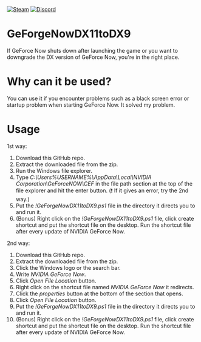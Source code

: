[![Steam](https://img.shields.io/badge/donate-steam-blue?logo=Steam&style=flat-square)](https://steamcommunity.com/tradeoffer/new/?partner=434566573&token=g789u6Uv)
[![Discord](https://discord.com/api/guilds/817779288296128512/widget.png)](https://discord.gg/fJGtmKbuQB)

# GeForgeNowDX11toDX9
If GeForce Now shuts down after launching the game or you want to downgrade the DX version of GeForce Now, you're in the right place.

# Why can it be used?

You can use it if you encounter problems such as a black screen error or startup problem when starting GeForce Now. It solved my problem.

# Usage

1st way:
1. Download this GitHub repo.
2. Extract the downloaded file from the zip.
3. Run the Windows file explorer.
4. Type *C:\Users\%USERNAME%\AppData\Local\NVIDIA Corporation\GeForceNOW\CEF* in the file path section at the top of the file explorer and hit the enter button. (❗️ If it gives an error, try the 2nd way.)
6. Put the *!GeForgeNowDX11toDX9.ps1* file in the directory it directs you to and run it.
7. (Bonus) Right click on the *!GeForgeNowDX11toDX9.ps1* file, click create shortcut and put the shortcut file on the desktop. Run the shortcut file after every update of NVIDIA GeForce Now.

2nd way:
1. Download this GitHub repo.
2. Extract the downloaded file from the zip.
3. Click the Windows logo or the search bar.
4. Write *NVIDIA GeForce Now*.
5. Click *Open File Location* button.
6. Right click on the shortcut file named *NVIDIA GeForce Now* it redirects.
7. Click the *properties* button at the bottom of the section that opens.
8. Click *Open File Location* button.
9. Put the *!GeForgeNowDX11toDX9.ps1* file in the directory it directs you to and run it.
10. (Bonus) Right click on the *!GeForgeNowDX11toDX9.ps1* file, click create shortcut and put the shortcut file on the desktop. Run the shortcut file after every update of NVIDIA GeForce Now.
